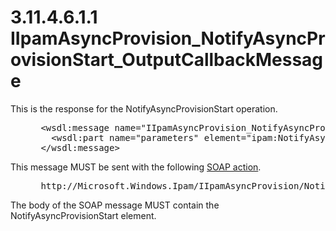 <html dir="LTR" xmlns:mshelp="http://msdn.microsoft.com/mshelp" xmlns:ddue="http://ddue.schemas.microsoft.com/authoring/2003/5" xmlns:xlink="http://www.w3.org/1999/xlink" xmlns:tool="http://www.microsoft.com/tooltip">
 <body>
 <div id="header">
 <h1 class="heading">3.11.4.6.1.1 IIpamAsyncProvision_NotifyAsyncProvisionStart_OutputCallbackMessage</h1>
 </div>
 <div id="mainSection">
 <div id="mainBody">
 <div id="allHistory" class="saveHistory"></div>
 <div id="sectionSection0" class="section" name="collapseableSection">
 

<p>This is the response for the NotifyAsyncProvisionStart
operation.</p>

<dl>
<dd>
<div><pre> &lt;wsdl:message name=&quot;IIpamAsyncProvision_NotifyAsyncProvisionStart_OutputCallbackMessage&quot;&gt;
   &lt;wsdl:part name=&quot;parameters&quot; element=&quot;ipam:NotifyAsyncProvisionStart&quot; /&gt;
 &lt;/wsdl:message&gt;
</pre></div>
</dd></dl>

<p>This message MUST be sent with the following <a href="21b4a631-8f28-420f-822f-c5f879d5046e.md#gt_c1358651-96c1-4ce0-8e1f-b0b7a94145e3">SOAP action</a>.</p>

<dl>
<dd>
<div><pre> http://Microsoft.Windows.Ipam/IIpamAsyncProvision/NotifyAsyncProvisionStart
</pre></div>
</dd></dl>

<p>The body of the SOAP message MUST contain the
NotifyAsyncProvisionStart element.</p>


 </div>
 </div>
 </div>
 </body>
</html>